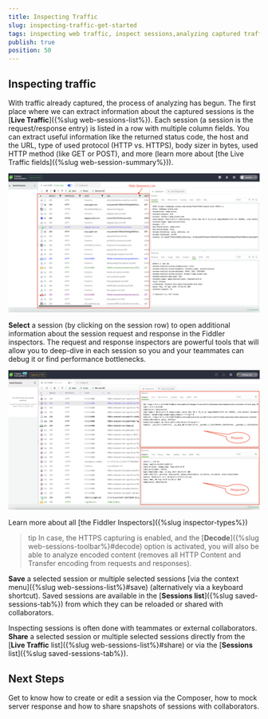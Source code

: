 ```yaml
---
title: Inspecting Traffic
slug: inspecting-traffic-get-started
tags: inspecting web traffic, inspect sessions,analyzing captured traffic, Fiddler inspectors
publish: true
position: 50
---
```


## Inspecting traffic

With traffic already captured, the process of analyzing has begun. The first place where we can extract information about the captured sessions is the [**Live Traffic**]({%slug web-sessions-list%}). Each session (a session is the request/response entry) is listed in a row with multiple column fields. You can extract useful information like the returned status code, the host and the URL, type of used protocol (HTTP vs. HTTPS), body sizer in bytes, used HTTP method (like GET or POST), and more (learn more about [the Live Traffic fields]({%slug web-session-summary%})).

![Live Traffic](../images/livetraffic/websessions/websessions-list-all.png)

**Select** a session (by clicking on the session row) to open additional information about the session request and response in the Fiddler inspectors. The request and response inspectors are powerful tools that will allow you to deep-dive in each session so you and your teammates can debug it or find performance bottlenecks. 

![Inspectors for Traffic Monitoring](../images/livetraffic/inspectors/inspectors-all.png)

Learn more about all [the Fiddler Inspectors]({%slug inspector-types%}) 

>tip In case, the HTTPS capturing is enabled, and the [**Decode**]({%slug web-sessions-toolbar%}#decode) option is activated, you will also be able to analyze encoded content (removes all HTTP Content and Transfer encoding from requests and responses).

**Save** a selected session or multiple selected sessions [via the context menu]({%slug web-sessions-list%}#save) (alternatively via a keyboard shortcut). Saved sessions are available in the [**Sessions list**]({%slug saved-sessions-tab%}) from which they can be reloaded or shared with collaborators.

Inspecting sessions is often done with teammates or external collaborators. **Share** a selected session or multiple selected sessions directly from the [__Live Traffic__ list]({%slug web-sessions-list%}#share) or via the [__Sessions__ list]({%slug saved-sessions-tab%}).

## Next Steps

Get to know how to create or edit a session via the Composer, how to mock server response and how to share snapshots of sessions with collaborators.
